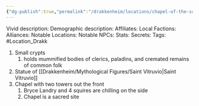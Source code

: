 ```yaml
---
{"dg-publish":true,"permalink":"/drakkenheim/locations/chapel-of-the-sacred-flame/"}
---
```



Vivid description: 
Demographic description: 
Affiliates: 
Local Factions: 
Alliances: 
Notable Locations: 
Notable NPCs: 
Stats: 
Secrets: 
Tags: #Location_Drakk 


1. Small crypts
	1. holds mummified bodies of clerics, paladins, and cremated remains of common folk
2. Statue of [[Drakkenheim/Mythological Figures/Saint Vitruvio\|Saint Vitruvio]]
3. Chapel with two towers out the front
	1. Bryce Landry and 4 squires are chilling on the side
	2. Chapel is a sacred site